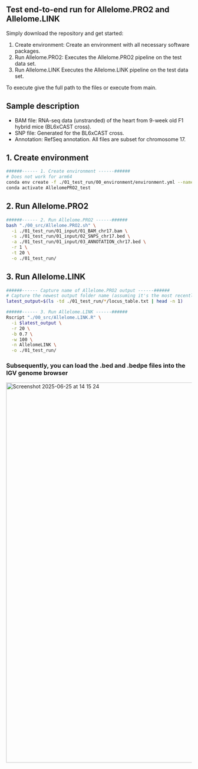 ## Test end-to-end run for Allelome.PRO2 and Allelome.LINK

Simply download the repository and get started:

1. Create environment: Create an environment with all necessary software packages.
2. Run Allelome.PRO2: Executes the Allelome.PRO2 pipeline on the test data set.
3. Run Allelome.LINK Executes the Allelome.LINK pipeline on the test data set.

To execute give the full path to the files or execute from main.

## Sample description
- BAM file: RNA-seq data (unstranded) of the heart from 9-week old F1 hybrid mice (BL6xCAST cross).
- SNP file: Generated for the BL6xCAST cross.
- Annotation: RefSeq annotation.
All files are subset for chromosome 17.

## 1. Create environment
```bash
######------ 1. Create environment ------######
# Does not work for arm64
conda env create -f ./01_test_run/00_environment/environment.yml --name AllelomePRO2_test
conda activate AllelomePRO2_test
```

## 2. Run Allelome.PRO2
```bash
######------ 2. Run Allelome.PRO2 ------######
bash "./00_src/Allelome.PRO2.sh" \
  -i ./01_test_run/01_input/01_BAM_chr17.bam \
  -s ./01_test_run/01_input/02_SNPS_chr17.bed \
  -a ./01_test_run/01_input/03_ANNOTATION_chr17.bed \
  -r 1 \
  -t 20 \
  -o ./01_test_run/
```

## 3. Run Allelome.LINK
```bash
######------ Capture name of Allelome.PRO2 output ------######
# Capture the newest output folder name (assuming it's the most recently created/modified)
latest_output=$(ls -td ./01_test_run/*/locus_table.txt | head -n 1)

######------ 3. Run Allelome.LINK ------######
Rscript "./00_src/Allelome.LINK.R" \
  -i $latest_output \
  -r 20 \
  -b 0.7 \
  -w 100 \
  -n AllelomeLINK \
  -o ./01_test_run/
```

### Subsequently, you can load the .bed and .bedpe files into the IGV genome browser

<img width="1029" alt="Screenshot 2025-06-25 at 14 15 24" src="https://github.com/user-attachments/assets/0dd63112-7c2e-49e2-9a52-d6dd1d8e508f" />




